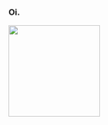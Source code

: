 ### Oi.
<div align="left">
  <a href="https://github.com/cangussusam">
  <img height="180em" src="https://github-readme-stats-amber-kappa.vercel.app/api/top-langs/?username=cangussusam&count_private=true&layout=compact&langs_count=7&theme=synthwave"/>
</div>
